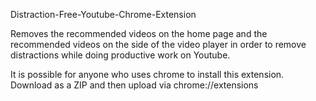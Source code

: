 Distraction-Free-Youtube-Chrome-Extension

Removes the recommended videos on the home page and the recommended videos on the side of the video player in order to remove distractions while doing productive work on Youtube.

It is possible for anyone who uses chrome to install this extension. Download as a ZIP and then upload via chrome://extensions
